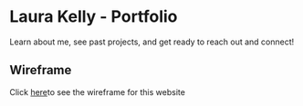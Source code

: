 # Laura Kelly - Portfolio

Learn about me, see past projects, and get ready to reach out and connect!

## Wireframe

<p>Click <a href='https://www.figma.com/file/7EuvCTAwpv7dzvet6keTki/PortfolioPLAN?node-id=0%3A1'>here</a>to see the wireframe for this website</p>